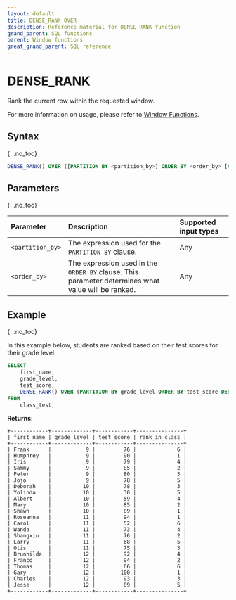 ```yaml
---
layout: default
title: DENSE_RANK OVER
description: Reference material for DENSE_RANK function
grand_parent: SQL functions
parent: Window functions
great_grand_parent: SQL reference
---
```


# DENSE\_RANK

Rank the current row within the requested window.

For more information on usage, please refer to [Window Functions](./window-functions.md).

## Syntax
{: .no_toc}

```sql
DENSE_RANK() OVER ([PARTITION BY <partition_by>] ORDER BY <order_by> [ASC|DESC] )
```

## Parameters 
{: .no_toc}

| Parameter | Description                                      | Supported input types | 
| :--------- | :------------------------------------------------ | :------------| 
| `<partition_by>`   | The expression used for the `PARTITION BY` clause.                                                | Any |
| `<order_by>`    | The expression used in the `ORDER BY` clause. This parameter determines what value will be ranked.  | Any | 

## Example
{: .no_toc}

In this example below, students are ranked based on their test scores for their grade level.

```sql
SELECT
	first_name,
	grade_level,
	test_score,
	DENSE_RANK() OVER (PARTITION BY grade_level ORDER BY test_score DESC ) AS rank_in_class
FROM
	class_test;
```

**Returns**:

```
+------------+-------------+------------+---------------+
| first_name | grade_level | test_score | rank_in_class |
+------------+-------------+------------+---------------+
| Frank      |           9 |         76 |             6 |
| Humphrey   |           9 |         90 |             1 |
| Iris       |           9 |         79 |             4 |
| Sammy      |           9 |         85 |             2 |
| Peter      |           9 |         80 |             3 |
| Jojo       |           9 |         78 |             5 |
| Deborah    |          10 |         78 |             3 |
| Yolinda    |          10 |         30 |             5 |
| Albert     |          10 |         59 |             4 |
| Mary       |          10 |         85 |             2 |
| Shawn      |          10 |         89 |             1 |
| Roseanna   |          11 |         94 |             1 |
| Carol      |          11 |         52 |             6 |
| Wanda      |          11 |         73 |             4 |
| Shangxiu   |          11 |         76 |             2 |
| Larry      |          11 |         68 |             5 |
| Otis       |          11 |         75 |             3 |
| Brunhilda  |          12 |         92 |             4 |
| Franco     |          12 |         94 |             2 |
| Thomas     |          12 |         66 |             6 |
| Gary       |          12 |        100 |             1 |
| Charles    |          12 |         93 |             3 |
| Jesse      |          12 |         89 |             5 |
+------------+-------------+------------+---------------+
```
